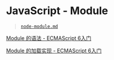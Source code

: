 # JavaScript - Module

> [`node-module.md`](/topics/node/node-module.md)

[Module 的语法 - ECMAScript 6入门](https://es6.ruanyifeng.com/#docs/module)

[Module 的加载实现 - ECMAScript 6入门](https://es6.ruanyifeng.com/#docs/module-loader)
